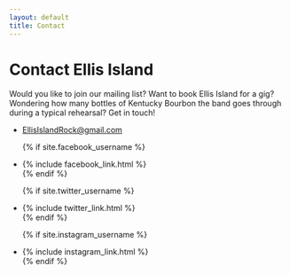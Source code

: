 ```yaml
---
layout: default
title: Contact
---
```


# Contact Ellis Island

Would you like to join our mailing list? Want to book Ellis Island for a
gig? Wondering how many bottles of Kentucky Bourbon the band goes through
during a typical rehearsal? Get in touch!

<ul class="social-media-list">
  <li>
    <a href="mailto:EllisIslandRock@gmail.com">EllisIslandRock@gmail.com</a>
  </li>

  {% if site.facebook_username %}
    <li>
      {% include facebook_link.html %}
    </li>
  {% endif %}

  {% if site.twitter_username %}
    <li>
      {% include twitter_link.html %}
    </li>
  {% endif %}

  {% if site.instagram_username %}
    <li>
      {% include instagram_link.html %}
    </li>
  {% endif %}
</ul>
